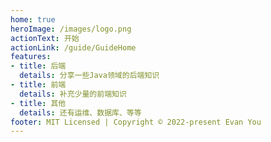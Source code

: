 ```yaml
---
home: true
heroImage: /images/logo.png
actionText: 开始
actionLink: /guide/GuideHome
features:
- title: 后端
  details: 分享一些Java领域的后端知识
- title: 前端
  details: 补充少量的前端知识
- title: 其他
  details: 还有运维、数据库、等等
footer: MIT Licensed | Copyright © 2022-present Evan You
---
```

